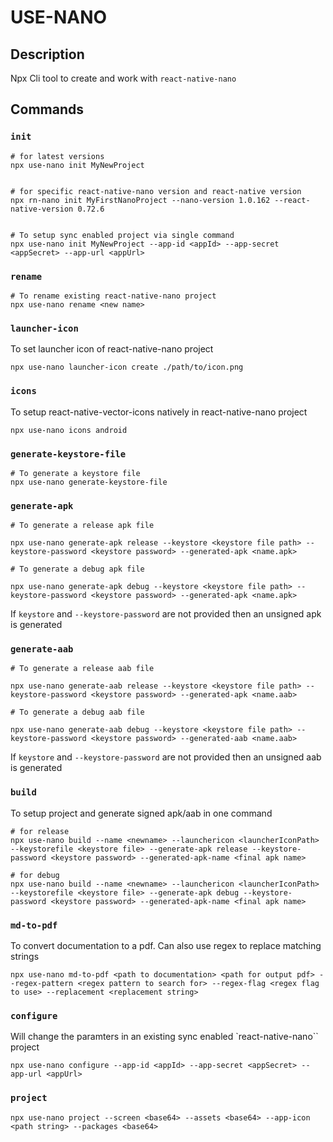 # USE-NANO

## Description
Npx Cli tool to create and work with `react-native-nano`

## Commands

### `init`
```
# for latest versions
npx use-nano init MyNewProject


# for specific react-native-nano version and react-native version
npx rn-nano init MyFirstNanoProject --nano-version 1.0.162 --react-native-version 0.72.6  


# To setup sync enabled project via single command
npx use-nano init MyNewProject --app-id <appId> --app-secret <appSecret> --app-url <appUrl>

```
### `rename`
```
# To rename existing react-native-nano project
npx use-nano rename <new name>
```

### `launcher-icon`
To set launcher icon of react-native-nano project
```
npx use-nano launcher-icon create ./path/to/icon.png
```

### `icons`
To setup react-native-vector-icons natively in react-native-nano project
```
npx use-nano icons android 
```


### `generate-keystore-file`


```
# To generate a keystore file 
npx use-nano generate-keystore-file
```

### `generate-apk`
```
# To generate a release apk file 
 
npx use-nano generate-apk release --keystore <keystore file path> --keystore-password <keystore password> --generated-apk <name.apk> 
```

```
# To generate a debug apk file 
 
npx use-nano generate-apk debug --keystore <keystore file path> --keystore-password <keystore password> --generated-apk <name.apk> 
```
If `keystore` and `--keystore-password` are not provided then an unsigned apk is generated

### `generate-aab`
```
# To generate a release aab file 
 
npx use-nano generate-aab release --keystore <keystore file path> --keystore-password <keystore password> --generated-apk <name.aab> 
```

```
# To generate a debug aab file 
 
npx use-nano generate-aab debug --keystore <keystore file path> --keystore-password <keystore password> --generated-aab <name.aab> 
```
If `keystore` and `--keystore-password` are not provided then an unsigned aab is generated


### `build`
To setup project and generate signed apk/aab in one command

```
# for release
npx use-nano build --name <newname> --launchericon <launcherIconPath> --keystorefile <keystore file> --generate-apk release --keystore-password <keystore password> --generated-apk-name <final apk name>

# for debug
npx use-nano build --name <newname> --launchericon <launcherIconPath> --keystorefile <keystore file> --generate-apk debug --keystore-password <keystore password> --generated-apk-name <final apk name>

```

### `md-to-pdf`

To convert documentation to a pdf. Can also use regex to replace matching strings


```
npx use-nano md-to-pdf <path to documentation> <path for output pdf> --regex-pattern <regex pattern to search for> --regex-flag <regex flag to use> --replacement <replacement string>
```
### `configure`
Will change the paramters in an existing sync enabled `react-native-nano`` project

```
npx use-nano configure --app-id <appId> --app-secret <appSecret> --app-url <appUrl>

```

### `project`

```
npx use-nano project --screen <base64> --assets <base64> --app-icon <path string> --packages <base64> 
    
```
